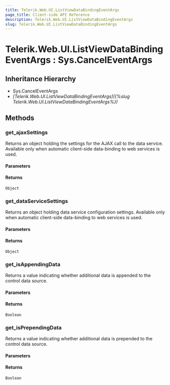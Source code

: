 ```yaml
---
title: Telerik.Web.UI.ListViewDataBindingEventArgs
page_title: Client-side API Reference
description: Telerik.Web.UI.ListViewDataBindingEventArgs
slug: Telerik.Web.UI.ListViewDataBindingEventArgs
---
```


# Telerik.Web.UI.ListViewDataBindingEventArgs : Sys.CancelEventArgs

## Inheritance Hierarchy

* Sys.CancelEventArgs
* *[Telerik.Web.UI.ListViewDataBindingEventArgs]({%slug Telerik.Web.UI.ListViewDataBindingEventArgs%})*


## Methods

### get_ajaxSettings

Returns an object holding the settings for the AJAX call to the data service. Available only when automatic client-side data-binding to web services is used.

#### Parameters

#### Returns

`Object`

### get_dataServiceSettings

Returns an object holding data service configuration settings. Available only when automatic client-side data-binding to web services is used.

#### Parameters

#### Returns

`Object`

### get_isAppendingData

Returns a value indicating whether additional data is appended to the control data source.

#### Parameters

#### Returns

`Boolean`

### get_isPrependingData

Returns a value indicating whether additional data is prepended to the control data source.

#### Parameters

#### Returns

`Boolean`

